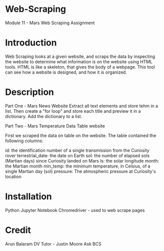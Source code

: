 # Web-Scraping
Module 11 - Mars Web Scraping Assignment

# Introduction

Web Scraping looks at a given website, and scraps the data by inspecting the website to determine what information is on the website using HTML tools.
HTML is like a skeleton, that gives the body of a webpage. This tool can see how a website is designed, and how it is organized. 

# Description

Part One - Mars News Website 
Extract all text elements and store tehm in a list. Then create a "for loop" and store each title and preview it in a dictionary.
Add the dictionary to a list. 

Part Two - Mars Temperature Data Table website

First we scraped the data on table on the website. The table contained the following columns: 

id: the identification number of a single transmission from the Curiosity rover
terrestrial_date: the date on Earth
sol: the number of elapsed sols (Martian days) since Curiosity landed on Mars
ls: the solar longitude
month: the Martian month
min_temp: the minimum temperature, in Celsius, of a single Martian day (sol)
pressure: The atmospheric pressure at Curiosity's location


# Installation

Python Jupyter Notebook 
Chromedriver - used to web scrape pages


# Credit

Arun Balaram
DV Tutor - Justin Moore 
Ask BCS 
